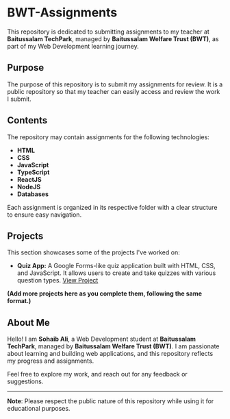 # BWT-Assignments

This repository is dedicated to submitting assignments to my teacher at **Baitussalam TechPark**, managed by **Baitussalam Welfare Trust (BWT)**, as part of my Web Development learning journey.

## Purpose

The purpose of this repository is to submit my assignments for review. It is a public repository so that my teacher can easily access and review the work I submit.

## Contents

The repository may contain assignments for the following technologies:

- **HTML**
- **CSS**
- **JavaScript**
- **TypeScript**
- **ReactJS**
- **NodeJS**
- **Databases**

Each assignment is organized in its respective folder with a clear structure to ensure easy navigation.

## Projects

This section showcases some of the projects I've worked on:

* **Quiz App:** A Google Forms-like quiz application built with HTML, CSS, and JavaScript. It allows users to create and take quizzes with various question types. [View Project](https://github.com/muhammadsohaibali/BWT-Assignments/tree/main/projects/quiz)

**(Add more projects here as you complete them, following the same format.)**

## About Me

Hello! I am **Sohaib Ali**, a Web Development student at **Baitussalam TechPark**, managed by **Baitussalam Welfare Trust (BWT)**. I am passionate about learning and building web applications, and this repository reflects my progress and assignments.

Feel free to explore my work, and reach out for any feedback or suggestions.

---
**Note**: Please respect the public nature of this repository while using it for educational purposes.